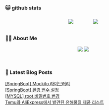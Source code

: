 
###  🐱 github stats  

<div id="main" align="center">
    <img src="https://github-readme-stats.vercel.app/api?username=ingyeomnote&count_private=true&show_icons=true&theme=radical"
        style="height: auto; margin-left: 20px; margin-right: 20px; padding: 10px;"/>
    <img src="https://github-readme-stats.vercel.app/api/top-langs/?username=ingyeomnote&layout=compact"   
        style="height: auto; margin-left: 20px; margin-right: 20px; padding: 10px;"/>
</div>

###  💁‍♀️ About Me  
<p align="center">
    <a href="https://inkyeomnote.tistory.com/"><img src="https://img.shields.io/badge/Blog-FF5722?style=flat-square&logo=Blogger&logoColor=white"/></a>
    <a href="mailto:kng03318@gmail.com"><img src="https://img.shields.io/badge/Gmail-d14836?style=flat-square&logo=Gmail&logoColor=white&link=kng03318@gmail.com"/></a>
</p>

<br>

### 📕 Latest Blog Posts   

<a href ="https://inkyeomnote.tistory.com/56"> [SpringBoot] Mockito 라이브러리 </a> <br><a href ="https://inkyeomnote.tistory.com/55"> [SpringBoot] 환경 변수 설정 </a> <br><a href ="https://inkyeomnote.tistory.com/54"> [MYSQL] root 비밀번호 변경 </a> <br><a href ="https://inkyeomnote.tistory.com/52"> Temu와 AliExpress에서 발견된 유해물질 제품 리스트 </a> <br>